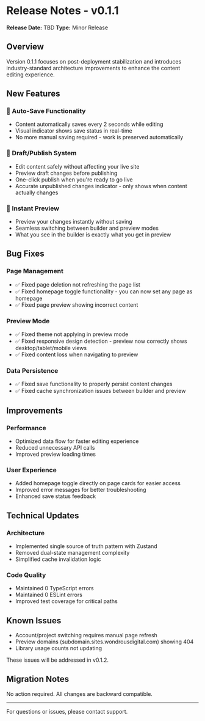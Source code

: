 # Release Notes - v0.1.1

**Release Date:** TBD
**Type:** Minor Release

## Overview

Version 0.1.1 focuses on post-deployment stabilization and introduces industry-standard architecture improvements to enhance the content editing experience.

## New Features

### 🚀 Auto-Save Functionality
- Content automatically saves every 2 seconds while editing
- Visual indicator shows save status in real-time
- No more manual saving required - work is preserved automatically

### 🚀 Draft/Publish System
- Edit content safely without affecting your live site
- Preview draft changes before publishing
- One-click publish when you're ready to go live
- Accurate unpublished changes indicator - only shows when content actually changes

### 🚀 Instant Preview
- Preview your changes instantly without saving
- Seamless switching between builder and preview modes
- What you see in the builder is exactly what you get in preview

## Bug Fixes

### Page Management
- ✅ Fixed page deletion not refreshing the page list
- ✅ Fixed homepage toggle functionality - you can now set any page as homepage
- ✅ Fixed page preview showing incorrect content

### Preview Mode
- ✅ Fixed theme not applying in preview mode
- ✅ Fixed responsive design detection - preview now correctly shows desktop/tablet/mobile views
- ✅ Fixed content loss when navigating to preview

### Data Persistence
- ✅ Fixed save functionality to properly persist content changes
- ✅ Fixed cache synchronization issues between builder and preview

## Improvements

### Performance
- Optimized data flow for faster editing experience
- Reduced unnecessary API calls
- Improved preview loading times

### User Experience
- Added homepage toggle directly on page cards for easier access
- Improved error messages for better troubleshooting
- Enhanced save status feedback

## Technical Updates

### Architecture
- Implemented single source of truth pattern with Zustand
- Removed dual-state management complexity
- Simplified cache invalidation logic

### Code Quality
- Maintained 0 TypeScript errors
- Maintained 0 ESLint errors
- Improved test coverage for critical paths

## Known Issues

- Account/project switching requires manual page refresh
- Preview domains (subdomain.sites.wondrousdigital.com) showing 404
- Library usage counts not updating

These issues will be addressed in v0.1.2.

## Migration Notes

No action required. All changes are backward compatible.

---

For questions or issues, please contact support.